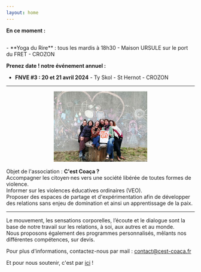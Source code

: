 ```yaml
---
layout: home
---
```



**En ce moment :**
<h2><balise style="background : #FFA500 ; display : inline ;"></balise></h2>
- **Yoga du Rire** : tous les mardis à 18h30 - Maison URSULE sur le port du FRET - CROZON

 **Prenez date ! notre événement annuel :**
- **FNVE #3 : 20 et 21 avril 2024** - Ty Skol - St Hernot - CROZON

*******
<center><img class="fit-picture" src="./assets/img/page-accueil-site.jpg"
     alt="Photo de l'équipe"></center>
     
Objet de l'association : **C'est Coaça ?**<br>
Accompagner les citoyen·nes vers une société libérée de toutes formes de violence.<br>
Informer sur les violences éducatives ordinaires (VEO).<br>
Proposer des espaces de partage et d'expérimentation afin de développer des relations sans enjeu de domination et ainsi un apprentissage de la paix.<br>

*******
Le mouvement, les sensations corporelles, l’écoute et le dialogue sont la base de notre travail sur les relations, à soi, aux autres et au monde.<br>
Nous proposons également des programmes personnalisés, mêlants nos différentes compétences, sur devis.

Pour plus d'informations, contactez-nous par mail : <a href="mailto:contact@cest-coaca.fr">contact@cest-coaca.fr</a>

Et pour nous soutenir, c'est par [ici](https://www.helloasso.com/associations/c-est-coaca-c-est-de-la-culture-d-ocytocine-pour-accorder-le-coeur-et-les-actes/adhesions/adhesion-2023-2024/widget-bouton) !


<!--
<center><img class="fit-picture" src="./assets/img/affiche-yoga-du-rire.jpg"
     alt="Affiche Yoga du Rire"></center>
-->
